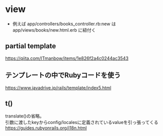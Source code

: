 # view
- 例えば app/controllers/books_controller.rb:new は app/views/books/new.html.erb に紐付く

## partial template
https://qiita.com/ITmanbow/items/1e826f2a4c0244ac3543

## テンプレートの中でRubyコードを使う
https://www.javadrive.jp/rails/template/index5.html

## t()
translate()の省略。  
引数に渡したkeyからconfig/localesに定義されているvalueを引っ張ってくる  
https://guides.rubyonrails.org/i18n.html